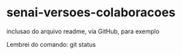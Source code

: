 # senai-versoes-colaboracoes

inclusao do arquivo readme, via GitHub, para exemplo  

Lembrei do comando: git status
